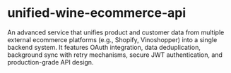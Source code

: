# unified-wine-ecommerce-api
An advanced service that unifies product and customer data from multiple external ecommerce platforms (e.g., Shopify, Vinoshopper) into a single backend system. It features OAuth integration, data deduplication, background sync with retry mechanisms, secure JWT authentication, and production-grade API design.
